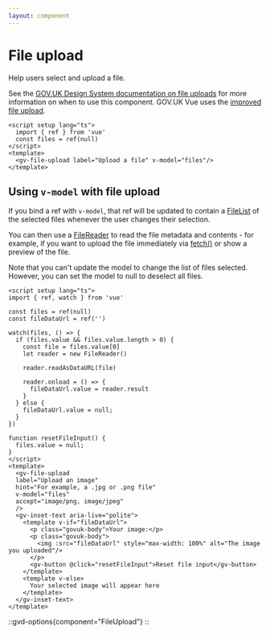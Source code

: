 ```yaml
---
layout: component
---
```


# File upload

Help users select and upload a file.

See the [GOV.UK Design System documentation on file uploads](https://design-system.service.gov.uk/components/file-upload/)
for more information on when to use this component. GOV.UK Vue uses the [improved file upload](https://design-system.service.gov.uk/components/file-upload#using-the-improved-file-upload-component).

```vue
<script setup lang="ts">
  import { ref } from 'vue'
  const files = ref(null)
</script>
<template>
  <gv-file-upload label="Upload a file" v-model="files"/>
</template>
```

## Using `v-model` with file upload

If you bind a ref with `v-model`, that ref will be updated to contain a 
[FileList](https://developer.mozilla.org/en-US/docs/Web/API/FileList) of the selected files whenever the user changes
their selection.

You can then use a [FileReader](https://developer.mozilla.org/en-US/docs/Web/API/FileReader) to read the file metadata
and contents - for example, if you want to upload the file immediately via 
[fetch()](https://developer.mozilla.org/en-US/docs/Web/API/Fetch_API/Using_Fetch) or show a preview of the file.

Note that you can't update the model to change the list of files selected. However, you can set the model to null to deselect all files.

```vue
<script setup lang="ts">
import { ref, watch } from 'vue'

const files = ref(null)
const fileDataUrl = ref('')

watch(files, () => {
  if (files.value && files.value.length > 0) {
    const file = files.value[0]
    let reader = new FileReader()

    reader.readAsDataURL(file)

    reader.onload = () => {
      fileDataUrl.value = reader.result
    }
  } else {
    fileDataUrl.value = null;
  }
})

function resetFileInput() {
  files.value = null;
}
</script>
<template>
  <gv-file-upload
  label="Upload an image"
  hint="For example, a .jpg or .png file"
  v-model="files"
  accept="image/png, image/jpeg"
  />
  <gv-inset-text aria-live="polite">
    <template v-if="fileDataUrl">
      <p class="govuk-body">Your image:</p>
      <p class="govuk-body">
        <img :src="fileDataUrl" style="max-width: 100%" alt="The image you uploaded"/>
      </p>
      <gv-button @click="resetFileInput">Reset file input</gv-button>
    </template>
    <template v-else>
      Your selected image will appear here
    </template>
  </gv-inset-text>
</template>
```

::gvd-options{component="FileUpload"}
::